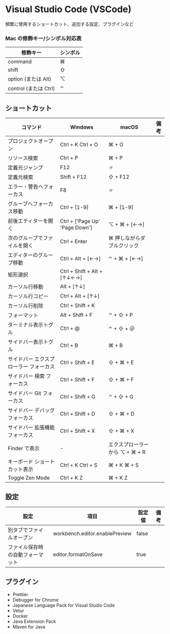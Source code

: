 # Visual Studio Code (VSCode)

頻繁に使用するショートカット、追加する設定、プラグインなど

### Mac の修飾キー/シンボル対応表

| 修飾キー              | シンボル |
| --------------------- | -------- |
| command               | ⌘        |
| shift                 | ⇧        |
| option (または Alt)   | ⌥        |
| control (または Ctrl) | ⌃        |

## ショートカット

| コマンド                               | Windows                        | macOS                          | 備考 |
| -------------------------------------- | ------------------------------ | ------------------------------ | ---- |
| プロジェクトオープン                   | Ctrl + K Ctrl + O              | ⌘ + O                          |      |
| リソース検索                           | Ctrl + P                       | ⌘ + P                          |      |
| 定義元ジャンプ                         | F12                            | 〃                             |      |
| 定義元検索                             | Shift + F12                    | ⇧ + F12                        |      |
| エラー・警告へフォーカス               | F8                             | 〃                             |      |
| グループへフォーカス移動               | Ctrl + [1-9]                   | ⌘ + [1-9]                      |      |
| 前後エティターを開く                   | Ctrl + ['Page Up' 'Page Down'] | ⌥ + ⌘ + [←→]                   |      |
| 次のグループでファイルを開く           | Ctrl + Enter                   | ⌘ 押しながらダブルクリック     |      |
| エディターのグループ移動               | Ctrl + Alt + [←→]              | ⌃ + ⌘ + [←→]                   |      |
| 矩形選択                               | Ctrl + Shift + Alt + [↑↓←→]    |                                |      |
| カーソル行移動                         | Alt + [↑↓]                     |                                |      |
| カーソル行コピー                       | Ctrl + Alt + [↑↓]              |                                |      |
| カーソル行削除                         | Ctrl + Shift + K               |                                |      |
| フォーマット                           | Alt + Shift + F                | ⌃ + ⇧ + P                      |      |
| ターミナル表示トグル                   | Ctrl + @                       | ⌃ + ⇧ + ＠                     |      |
| サイドバー表示トグル                   | Ctrl + B                       | ⌘ + B                          |      |
| サイドバー エクスプローラー フォーカス | Ctrl + Shift + E               | ⇧ + ⌘ + E                      |      |
| サイドバー 検索 フォーカス             | Ctrl + Shift + F               | ⇧ + ⌘ + F                      |      |
| サイドバー Git フォーカス              | Ctrl + Shift + G               | ⌃ + ⇧ + G                      |      |
| サイドバー デバッグ フォーカス         | Ctrl + Shift + D               | ⇧ + ⌘ + D                      |      |
| サイドバー 拡張機能 フォーカス         | Ctrl + Shift + X               | ⇧ + ⌘ + X                      |      |
| Finder で表示                          | -                              | エクスプローラーから ⌥ + ⌘ + R |      |
| キーボード ショートカット表示          | Ctrl + K Ctrl + S              | ⌘ + K ⌘ + S                    |      |
| Toggle Zen Mode                        | Ctrl + K Z                     | ⌘ + K Z                        |      |

## 設定

| 設定                             | 項目                           | 設定値 | 備考 |
| -------------------------------- | ------------------------------ | ------ | ---- |
| 別タブでファイルオープン         | workbench.editor.enablePreview | false  |
| ファイル保存時の自動フォーマット | editor.formatOnSave            | true   |

## プラグイン

- Prettier
- Debugger for Chrome
- Japanese Language Pack for Visual Studio Code
- Vetur
- Docker
- Java Extension Pack
- Maven for Java
